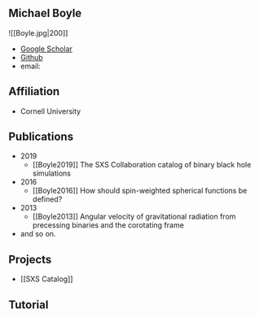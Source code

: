 ## Michael Boyle

![[Boyle.jpg|200]]

- [Google Scholar](https://scholar.google.com/citations?user=tXJmjeMAAAAJ&hl=zh-CN)
- [Github](https://github.com/moble)
- email: 

## Affiliation

- Cornell University

## Publications

- 2019
	- [[Boyle2019]] The SXS Collaboration catalog of binary black hole simulations
- 2016
	- [[Boyle2016]] How should spin-weighted spherical functions be defined?
- 2013
	- [[Boyle2013]] Angular velocity of gravitational radiation from precessing binaries and the corotating frame
- and so on.

## Projects

- [[SXS Catalog]]

## Tutorial

